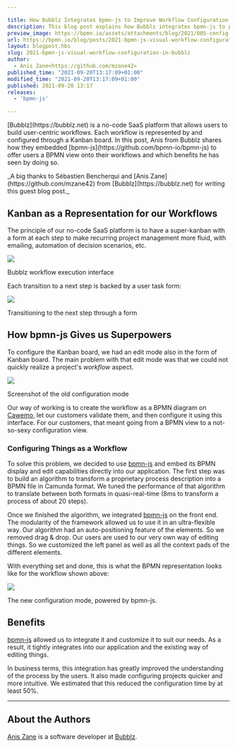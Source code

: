```yaml
---

title: How Bubblz Integrates bpmn-js to Improve Workflow Configuration
description: This blog post explains how Bubblz integrates bpmn-js to provide a visual workflow configuration to their customers.
preview_image: https://bpmn.io/assets/attachments/blog/2021/005-config-bpmn.png
url: https://bpmn.io/blog/posts/2021-bpmn-js-visual-workflow-configuration-in-bubblz.html
layout: blogpost.hbs
slug: 2021-bpmn-js-visual-workflow-configuration-in-bubblz
author:
  - Anis Zane<https://github.com/mzane42>
published_time: "2021-09-20T13:17:09+01:00"
modified_time: "2021-09-20T13:17:09+01:00"
published: 2021-09-20 13:17
releases:
  - 'bpmn-js'

---
```


<p class="introduction">
  [Bubblz](https://bubblz.net) is a no-code SaaS platform that allows users to build user-centric workflows. Each workflow is represented by and configured through a Kanban board.
  In this post, Anis from Bubblz shares how they embedded [bpmn-js](https://github.com/bpmn-io/bpmn-js) to offer users a BPMN view onto their workflows and which benefits he has seen by doing so.
</p>

<!-- continue -->

<p class="thanks">
  _A big thanks to Sébastien Bencherqui and [Anis Zane](https://github.com/mzane42) from [Bubblz](https://bubblz.net) for writing this guest blog post._
</p>


## Kanban as a Representation for our Workflows

The principle of our no-code SaaS platform is to have a super-kanban with a form at each step to make recurring project management more fluid, with emailing, automation of decision scenarios, etc.

<div class="figure">
  <a href="https://bubblz.net">
    <img src="{{ assets }}/attachments/blog/2021/005-execution-kanban.png">
  </a>

  <p class="caption">
     Bubblz workflow execution interface
  </p>
</div>

Each transition to a next step is backed by a user task form:

<div class="figure">
  <a href="https://bubblz.net">
    <img src="{{ assets }}/attachments/blog/2021/005-execution-form.png">
  </a>

  <p class="caption">
    Transitioning to the next step through a form
  </p>
</div>


## How bpmn-js Gives us Superpowers

To configure the Kanban board, we had an edit mode also in the form of Kanban board. The main problem with that edit mode was that we could not quickly realize a project's <em>workflow</em> aspect.

<div class="figure">
  <img src="{{ assets }}/attachments/blog/2021/005-config-steps.png">

  <p class="caption">
     Screenshot of the old configuration mode
  </p>
</div>

Our way of working is to create the workflow as a BPMN diagram on [Cawemo](https://Cawemo.com), let our customers validate them, and then configure it using this interface. For our customers, that meant going from a BPMN view to a not-so-sexy configuration view.


### Configuring Things as a Workflow

To solve this problem, we decided to use [bpmn-js](https://github.com/bpmn-io/bpmn-js) and embed its BPMN display and edit capabilities directly into our application. The first step was to build an algorithm to transform a proprietary process description into a BPMN file in Camunda format. We tuned the performance of that algorithm to translate between both formats in quasi-real-time (8ms to transform a process of about 20 steps).

Once we finished the algorithm, we integrated [bpmn-js](https://github.com/bpmn-io/bpmn-js) on the front end. The modularity of the framework allowed us to use it in an ultra-flexible way. Our algorithm had an auto-positioning feature of the elements. So we removed drag & drop. Our users are used to our very own way of editing things. So we customized the left panel as well as all the context pads of the different elements.

With everything set and done, this is what the BPMN representation looks like for the workflow shown above:

<div class="figure">
  <img src="{{ assets }}/attachments/blog/2021/005-config-bpmn.png">

  <p class="caption">
     The new configuration mode, powered by bpmn-js.
  </p>
</div>


## Benefits

[bpmn-js](https://github.com/bpmn-io/bpmn-js) allowed us to integrate it and customize it to suit our needs.
As a result, it tightly integrates into our application and the existing way of editing things.

In business terms, this integration has greatly improved the understanding of the process by the users. It also made configuring projects quicker and more intuitive. We estimated that this reduced the configuration time by at least 50%.

---

## About the Authors

[Anis Zane](https://github.com/mzane42) is a software developer at [Bubblz](https://bubblz.net/).